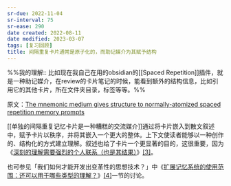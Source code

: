 ```yaml
---
sr-due: 2022-11-04
sr-interval: 75
sr-ease: 290
date created: 2022-08-11
date modified: 2023-03-07
tags: [复习回顾]
title: 间隔重复卡片通常是原子化的，而助记媒介为其赋予结构
---
```


%%我的理解:: 比如现在我自己在用的obsidian的[[Spaced Repetition]]插件，就是一种助记媒介，在review的卡片笔记的时候，能看到额外的结构信息，比如引用它的其他卡片，所在文件夹目录，标签等等。%%

原文：[The mnemonic medium gives structure to normally-atomized spaced repetition memory prompts](https://notes.andymatuschak.org/z5YjgWTaYfhWLrEbysgmDfFRcZ1yxgLeBeZac)

[[单独的间隔重复记忆卡片是一种糟糕的交流媒介]]通过将卡片嵌入到散文叙述中，赋予卡片以秩序，并将其嵌入一个更大的整体。上下文使读者能够以一种创作的、结构化的方式建立理解。叙述也给了卡片一个更显著的目的，这很重要，因为《[深刻的理解需要强烈的个人联系（也是其结果）](https://notes.andymatuschak.org/z5gCpoFJJThDFHK1a7Vv3ssxF3kkjeRaTrJHK)》[\[3\]](https://zhuanlan.zhihu.com/p/397646854#ref_3)。

也可参见「我们如何才能开发出变革性的思想技术？」中《[扩展记忆系统的使用范围：还可以用于哪些类型的理解？](https://numinous.productions/ttft/#expanding-memory-system-scope)》[\[4\]](https://zhuanlan.zhihu.com/p/397646854#ref_4)一节的讨论。
